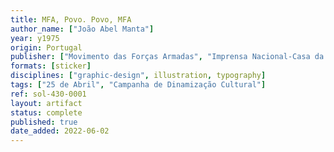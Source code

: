 ```yaml
---
title: MFA, Povo. Povo, MFA
author_name: ["João Abel Manta"]
year: y1975
origin: Portugal
publisher: ["Movimento das Forças Armadas", "Imprensa Nacional-Casa da Moeda"]
formats: [sticker]
disciplines: ["graphic-design", illustration, typography]
tags: ["25 de Abril", "Campanha de Dinamização Cultural"]
ref: sol-430-0001
layout: artifact
status: complete
published: true
date_added: 2022-06-02
---
```

